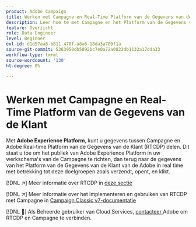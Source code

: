 ```yaml
---
product: Adobe Campaign
title: Werken met Campagne en Real-Time Platform van de Gegevens van de Klant
description: Leer hoe te met Campagne en het Platform van de Gegevens van de Klant in real time te werken
feature: Overzicht
role: Data Engineer
level: Beginner
exl-id: d1d57aa8-b811-470f-a8a6-18da3a700f1a
source-git-commit: 5363950db5092bc7e0a72a0823db1132a17dda33
workflow-type: tm+mt
source-wordcount: '130'
ht-degree: 0%

---
```


# Werken met Campagne en Real-Time Platform van de Gegevens van de Klant

Met **Adobe Experience Platform**, kunt u gegevens tussen Campagne en Adobe Real-time Platform van de Gegevens van de Klant (RTCDP) delen. Dit staat u toe om het publiek van Adobe Experience Platform in uw werkschema&#39;s van de Campagne te richten, dan terug naar de gegevens van het Platform van de Gegevens van de Klant van de Adobe in real time met betrekking tot deze doelgroepen zoals verzendt, opent, en klikt.

[!DNL :arrow_upper_right:] Meer informatie over RTCDP in  [deze sectie](https://experienceleague.adobe.com/docs/experience-platform/rtcdp/overview.html?lang=en)

[!DNL :arrow_upper_right:] Meer informatie over het implementeren en gebruiken van RTCDP met Campagne in  [Campaign Classic v7-documentatie](https://experienceleague.adobe.com/docs/campaign-classic/using/integrating-with-adobe-experience-cloud/aep-sources-destinations/get-started-sources-destinations.html?lang=en#integrating-with-adobe-experience-cloud)

[!DNL :speech_balloon:] Als Beheerde gebruiker van Cloud Services,  [contacteer ](../start/campaign-faq.md#support) Adobe om RTCDP en Campagne te verbinden.
